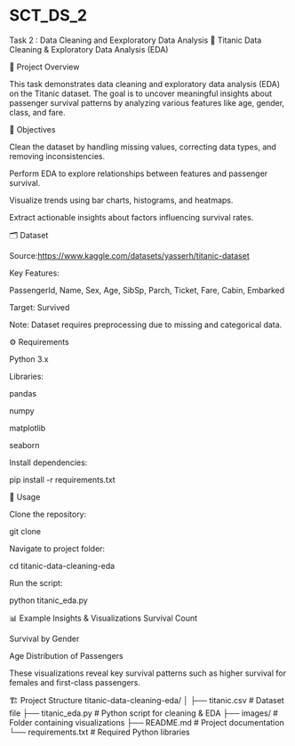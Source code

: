 # SCT_DS_2
Task 2 : Data Cleaning and Eexploratory Data Analysis
🚢 Titanic Data Cleaning & Exploratory Data Analysis (EDA)

🔹 Project Overview

This task demonstrates data cleaning and exploratory data analysis (EDA) on the Titanic dataset. The goal is to uncover meaningful insights about passenger survival patterns by analyzing various features like age, gender, class, and fare.

🎯 Objectives

Clean the dataset by handling missing values, correcting data types, and removing inconsistencies.

Perform EDA to explore relationships between features and passenger survival.

Visualize trends using bar charts, histograms, and heatmaps.

Extract actionable insights about factors influencing survival rates.

🗂 Dataset

Source:https://www.kaggle.com/datasets/yasserh/titanic-dataset

Key Features:

PassengerId, Name, Sex, Age, SibSp, Parch, Ticket, Fare, Cabin, Embarked

Target: Survived

Note: Dataset requires preprocessing due to missing and categorical data.

⚙️ Requirements

Python 3.x

Libraries:

pandas

numpy

matplotlib

seaborn

Install dependencies:

pip install -r requirements.txt

🚀 Usage

Clone the repository:

git clone <repository-url>


Navigate to project folder:

cd titanic-data-cleaning-eda


Run the script:

python titanic_eda.py

📊 Example Insights & Visualizations
Survival Count

Survival by Gender

Age Distribution of Passengers

These visualizations reveal key survival patterns such as higher survival for females and first-class passengers.

🏗 Project Structure
titanic-data-cleaning-eda/
│
├── titanic.csv             # Dataset file
├── titanic_eda.py          # Python script for cleaning & EDA
├── images/                 # Folder containing visualizations
├── README.md               # Project documentation
└── requirements.txt        # Required Python libraries

